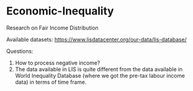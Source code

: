 # Economic-Inequality
Research on Fair Income Distribution 

Available datasets: https://www.lisdatacenter.org/our-data/lis-database/

Questions: 
1. How to process negative income?
2. The data available in LIS is quite different from the data available in World Inequality Database (where we got the pre-tax labour income data) in terms of time frame.
